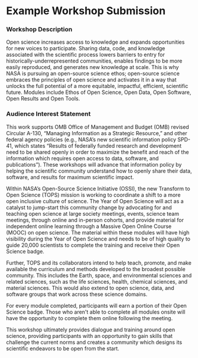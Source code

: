 # Example Workshop Submission 

### Workshop Description
Open science increases access to knowledge and expands opportunities for new voices to participate. Sharing data, code, and knowledge associated with the scientific process lowers barriers to entry for historically-underrepresented communities, enables findings to be more easily reproduced, and generates new knowledge at scale. This is why NASA is pursuing an open-source science ethos; open-source science embraces the principles of open science and activates it in a way that unlocks the full potential of a more equitable, impactful, efficient, scientific future. Modules include Ethos of Open Science, Open Data, Open Software, Open Results and Open Tools.

### Audience Interest Statement
This work supports OMB Office of Management and Budget (OMB) revised Circular A-130, “Managing Information as a Strategic Resource,”  and other federal agency policies (e.g., NASA’s new scientific information policy SPD-41, which states “Results of federally funded research and development need to be shared openly in order to maximize the benefit and reach of the information which requires open access to data, software, and publications”). These workshops will advance that information policy by helping the scientific community understand how to openly share their data, software, and results for maximum scientific impact.   
 
Within NASA’s Open-Source Science Initiative (OSSI), the new Transform to Open Science (TOPS) mission is working to coordinate a shift to a more open inclusive culture of science. The Year of Open Science will act as a catalyst to jump-start this community change by advocating for and teaching open science at large society meetings, events, science team meetings, through online and in-person cohorts, and provide material for independent online learning through a Massive Open Online Course (MOOC) on open science. The material within these modules will have high visibility during the Year of Open Science and needs to be of high quality to guide 20,000 scientists to complete the training and receive their Open Science badge. 
 
Further, TOPS and its collaborators intend to help teach, promote, and make available the curriculum and methods developed to the broadest possible community. This includes the Earth, space, and environmental sciences and related sciences, such as the life sciences, health, chemical sciences, and material sciences. This would also extend to open science, data, and software groups that work across these science domains.
 
For every module completed, participants will earn a portion of their Open Science badge. Those who aren't able to complete all modules onsite will have the opportunity to complete them online following the meeting.   

This workshop ultimately provides dialogue and training around open science, providing participants with an opportunity to gain skills that challenge the current norms and creates a community which designs its scientific endeavors to be open from the start.
